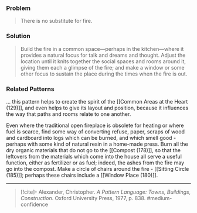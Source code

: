 ### Problem
>There is no substitute for fire.

### Solution
>Build the fire in a common space—perhaps in the kitchen—where it provides a natural focus for talk and dreams and thought. Adjust the location until it knits together the social spaces and rooms around it, giving them each a glimpse of the fire; and make a window or some other focus to sustain the place during the times when the fire is out.

### Related Patterns
... this pattern helps to create the spirit of the [[Common Areas at the Heart (129)]], and even helps to give its layout and position, because it influences the way that paths and rooms relate to one another.

Even where the traditional open fireplace is obsolete for heating or where fuel is scarce, find some way of converting refuse, paper, scraps of wood and cardboard into logs which can be burned, and which smell good - perhaps with some kind of natural resin in a home-made press. Burn all the dry organic materials that do not go to the [[Compost (178)]], so that the leftovers from the materials which come into the house all serve a useful function, either as fertilizer or as fuel; indeed, the ashes from the fire may go into the compost. Make a circle of chairs around the fire - [[Sitting Circle (185)]]; perhaps these chairs include a [[Window Place (180)]].

---
> [!cite]- Alexander, Christopher. _A Pattern Language: Towns, Buildings, Construction_. Oxford University Press, 1977, p. 838.
> #medium-confidence 